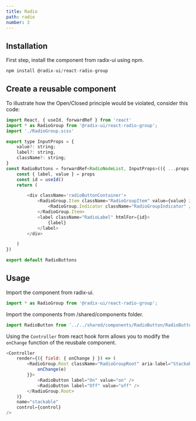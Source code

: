 ```yaml
---
title: Radio
path: radio
number: 3
---
```


## Installation
First step, install the component from radix-ui using npm.

```js
npm install @radix-ui/react-radio-group
```

## Create a reusable component

To illustrate how the Open/Closed principle would be violated, consider this code:

```js
import React, { useId, forwardRef } from 'react'
import * as RadioGroup from '@radix-ui/react-radio-group';
import './RadioGroup.scss'

export type InputProps = {
    value?: string;
    label?: string,
    className?: string;
}
const RadioButtons = forwardRef<RadioNodeList, InputProps>(({ ...props }: any, ref: any) => {
    const { label, value } = props
    const id = useId()
    return (

        <div className='radioButtonContainer'>
            <RadioGroup.Item className="RadioGroupItem" value={value} id={id} {...props}>
                <RadioGroup.Indicator className="RadioGroupIndicator" />
            </RadioGroup.Item>
            <label className="RadioLabel" htmlFor={id}>
                {label}
            </label>
        </div>

    )
})

export default RadioButtons
```


## Usage

Import the component from radix-ui.


```js
import * as RadioGroup from '@radix-ui/react-radio-group';
```

Import the components from /shared/components folder.

```js
import RadioButton from '../../shared/components/RadioButton/RadioButton';
```

Using the `Controller` from react hook form allows you to modify the `onChange` function of the reusbale component.

```js
<Controller
    render={({ field: { onChange } }) => (
        <RadioGroup.Root className="RadioGroupRoot" aria-label="Stackable" onValueChange={(e) => {
            onChange(e)
        }}>
            <RadioButton label="On" value="on" />
            <RadioButton label="Off" value="off" />
        </RadioGroup.Root>
    )}
    name="stackable"
    control={control}
/>
```

